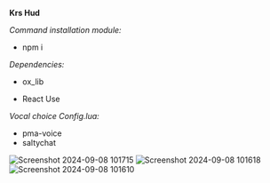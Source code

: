 **Krs Hud**

*Command installation module:*
- npm i

*Dependencies:*
- ox_lib

* React Use

*Vocal choice Config.lua:*
- pma-voice
- saltychat


![Screenshot 2024-09-08 101715](https://github.com/user-attachments/assets/2b1c448b-232f-4745-8ac5-e8a21648cbf7)
![Screenshot 2024-09-08 101618](https://github.com/user-attachments/assets/37fd41ca-f926-449e-93de-b021f79b8211)
![Screenshot 2024-09-08 101610](https://github.com/user-attachments/assets/3af0bb80-1da2-4c00-8c06-1bd8c334ca8b)
